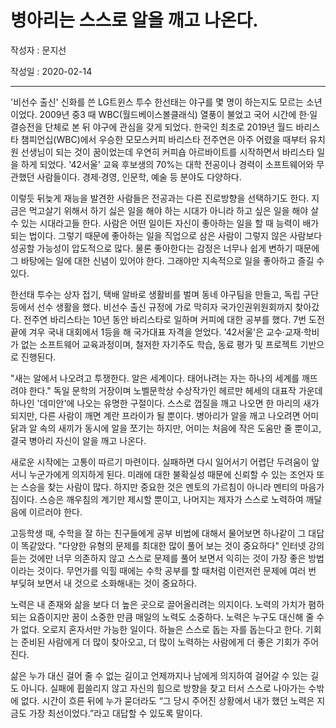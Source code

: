 # 병아리는 스스로 알을 깨고 나온다.

작성자 : 문지선

작성일 : 2020-02-14

---

'비선수 출신' 신화를 쓴 LG트윈스 투수 한선태는 야구를 몇 명이 하는지도 모르는 소년이었다. 2009년 중3 때 WBC(월드베이스볼클래식) 열풍이 불었고 국어 시간에 한·일 결승전을 단체로 본 뒤 야구에 관심을 갖게 되었다. 한국인 최초로 2019년 월드 바리스타 챔피언십(WBC)에서 우승한 모모스커피 바리스타 전주연은 아주 어렸을 때부터 유치원 선생님이 되는 것이 꿈이었는데 우연히 커피숍 아르바이트를 시작하면서 바리스타 일을 하게 되었다. '42서울' 교육 후보생의 70%는 대학 전공이나 경력이 소프트웨어와 무관했던 사람들이다. 경제·경영, 인문학, 예술 등 분야도 다양하다.

이렇듯 뒤늦게 재능을 발견한 사람들은 전공과는 다른 진로방향을 선택하기도 한다. 지금은 먹고살기 위해서 하기 싫은 일을 해야 하는 시대가 아니라 하고 싶은 일을 해야 살 수 있는 시대라고들 한다. 사람은 어떤 일이든 자신이 좋아하는 일을 할 때 능력이 배가되는 법이다. 그렇기 때문에 좋아하는 일을 직업으로 삼은 사람이 그렇지 않은 사람보다 성공할 가능성이 압도적으로 많다. 물론 좋아한다는 감정은 너무나 쉽게 변하기 때문에 그 바탕에는 일에 대한 신념이 있어야 한다. 그래야만 지속적으로 일을 좋아하고 즐길 수 있다.

한선태 투수는 상자 접기, 택배 알바로 생활비를 벌며 동네 야구팀을 만들고, 독립 구단등에서 선수 생활을 했다. 비선수 출신 규정에 가로 막히자 국가인권위원회까지 찾아갔다. 전주연 바리스타는 10년 동안 바리스타로 일하며 커피에 대한 공부를 했다. 7번 도전 끝에 겨우 국내 대회에서 1등을 해 국가대표 자격을 얻었다. '42서울'은 교수·교재·학비가 없는 소프트웨어 교육과정이며, 철저한 자기주도 학습, 동료 평가 및 프로젝트 기반으로 진행된다.

"새는 알에서 나오려고 투쟁한다. 알은 세계이다. 태어나려는 자는 하나의 세계를 깨뜨려야 한다." 독일 문학의 거장이며 노벨문학상 수상작가인 헤르만 헤세의 대표작 가운데 하나인 '데미안'에 나오는 유명한 구절이다. 스스로 껍질을 깨고 나오면 한 마리의 새가 되지만, 다른 사람이 깨면 계란 프라이가 될 뿐이다. 병아리가 알을 깨고 나오려면 어미 닭과 알 속의 새끼가 동시에 알을 쪼기는 하지만, 어미는 처음에 작은 도움만 줄 뿐이고, 결국 병아리 자신이 알을 깨고 나온다.

새로운 시작에는 고통이 따르기 마련이다. 실패하면 다시 일어서기 어렵단 두려움이 앞서니 누군가에게 의지하게 된다. 미래에 대한 불확실성 때문에 신뢰할 수 있는 조언자 또는 스승을 찾는 사람이 많다. 하지만 중요한 것은 멘토의 가르침이 아니라 멘티의 마음가짐이다. 스승은 깨우침의 계기만 제시할 뿐이고, 나머지는 제자가 스스로 노력하여 깨달음에 이르러야 한다.

고등학생 때, 수학을 잘 하는 친구들에게 공부 비법에 대해서 물어보면 하나같이 그 대답이 똑같았다. "다양한 유형의 문제를 최대한 많이 풀어 보는 것이 중요하다" 인터넷 강의 듣는 것에만 너무 의존하지 않고 스스로 문제를 풀어 보면서 익히는 것이 가장 좋은 방법이라는 것이다. 무언가를 익힐 때에는 수학 공부를 할 때처럼 이런저런 문제에 여러 번 부딪혀 보면서 내 것으로 소화해내는 것이 중요하다.

노력은 내 존재와 삶을 보다 더 높은 곳으로 끌어올리려는 의지이다. 노력의 가치가 폄하되는 요즘이지만 꿈이 소중한 만큼 매일의 노력도 소중하다. 노력은 누구도 대신해 줄 수가 없다. 오로지 혼자서만 가능한 일이다. 하늘은 스스로 돕는 자를 돕는다고 한다. 기회는 준비된 사람에게 더 많이 찾아오고, 더 많이 노력하는 사람에게 더 좋은 기회가 주어진다.

삶은 누가 대신 걸어 줄 수 없는 길이고 언제까지나 남에게 의지하여 걸어갈 수 있는 길도 아니다. 실패에 휩쓸리지 않고 자신의 힘으로 방향을 찾고 터서 스스로 나아가는 수밖에 없다. 시간이 흐른 뒤에 누가 묻더라도 “그 당시 주어진 상황에서 내가 했던 노력은 지금도 가장 최선이었다.”라고 대답할 수 있도록 말이다.